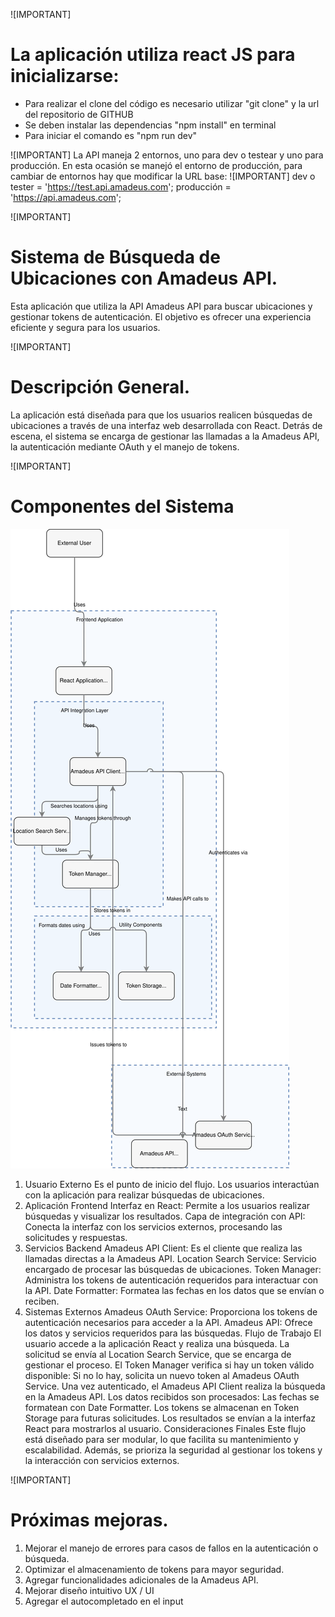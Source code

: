 ![IMPORTANT]
# La aplicación utiliza react JS para inicializarse:
* Para realizar el clone del código es necesario utilizar "git clone" y la url del repositorio de GITHUB
* Se deben instalar las dependencias "npm install" en terminal
* Para iniciar el comando es "npm run dev"

![IMPORTANT]
La API maneja 2 entornos, uno para dev o testear y uno para producción.
En esta ocasión se manejó el entorno de producción, para cambiar de entornos hay que modificar la URL base:
![IMPORTANT]
dev o tester = 'https://test.api.amadeus.com';
producción = 'https://api.amadeus.com';

![IMPORTANT]
# Sistema de Búsqueda de Ubicaciones con Amadeus API.
Esta aplicación que utiliza la API Amadeus API para buscar ubicaciones y gestionar tokens de autenticación. 
El objetivo es ofrecer una experiencia eficiente y segura para los usuarios.

![IMPORTANT]
# Descripción General.
La aplicación está diseñada para que los usuarios realicen búsquedas de ubicaciones a través de una interfaz web desarrollada con React. 
Detrás de escena, el sistema se encarga de gestionar las llamadas a la Amadeus API, la autenticación mediante OAuth y el manejo de tokens.

![IMPORTANT]
# Componentes del Sistema

![img arquitectura](./public/diagramaAirportTest.webp)

1. Usuario Externo
Es el punto de inicio del flujo. Los usuarios interactúan con la aplicación para realizar búsquedas de ubicaciones.
2. Aplicación Frontend
Interfaz en React: Permite a los usuarios realizar búsquedas y visualizar los resultados.
Capa de integración con API: Conecta la interfaz con los servicios externos, procesando las solicitudes y respuestas.
3. Servicios Backend
Amadeus API Client: Es el cliente que realiza las llamadas directas a la Amadeus API.
Location Search Service: Servicio encargado de procesar las búsquedas de ubicaciones.
Token Manager: Administra los tokens de autenticación requeridos para interactuar con la API.
Date Formatter: Formatea las fechas en los datos que se envían o reciben.
4. Sistemas Externos
Amadeus OAuth Service: Proporciona los tokens de autenticación necesarios para acceder a la API.
Amadeus API: Ofrece los datos y servicios requeridos para las búsquedas.
Flujo de Trabajo
El usuario accede a la aplicación React y realiza una búsqueda.
La solicitud se envía al Location Search Service, que se encarga de gestionar el proceso.
El Token Manager verifica si hay un token válido disponible:
Si no lo hay, solicita un nuevo token al Amadeus OAuth Service.
Una vez autenticado, el Amadeus API Client realiza la búsqueda en la Amadeus API.
Los datos recibidos son procesados:
Las fechas se formatean con Date Formatter.
Los tokens se almacenan en Token Storage para futuras solicitudes.
Los resultados se envían a la interfaz React para mostrarlos al usuario.
Consideraciones Finales
Este flujo está diseñado para ser modular, lo que facilita su mantenimiento y escalabilidad. 
Además, se prioriza la seguridad al gestionar los tokens y la interacción con servicios externos.

![IMPORTANT]
# Próximas mejoras.
1. Mejorar el manejo de errores para casos de fallos en la autenticación o búsqueda.
2. Optimizar el almacenamiento de tokens para mayor seguridad.
3. Agregar funcionalidades adicionales de la Amadeus API.
4. Mejorar diseño intuitivo UX / UI
5. Agregar el autocompletado en el input